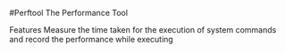 #Perftool
The Performance Tool

Features
Measure the time taken for the execution of system commands and record the performance while executing
